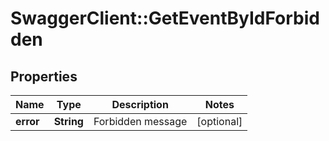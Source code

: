 # SwaggerClient::GetEventByIdForbidden

## Properties
Name | Type | Description | Notes
------------ | ------------- | ------------- | -------------
**error** | **String** | Forbidden message | [optional] 


